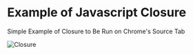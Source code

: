 # Example of Javascript Closure
Simple Example of Closure to Be Run on Chrome's Source Tab

![Closure](https://user-images.githubusercontent.com/74446624/198755637-6f85a4ba-7b2e-4b73-b1cd-058624874703.png)
